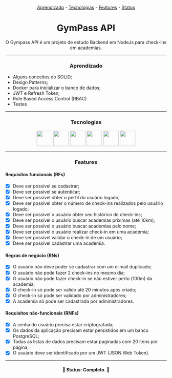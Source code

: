 <p align="center">
  <a href="#Learnings">Aprendizado</a> -
  <a href="#technology">Tecnologias</a> -
  <a href="#features">Features</a> -
  <a href="#status">Status</a>
</p>

<h1 align="center">GymPass API</h1>

<p align="center">O Gympass API é um projeto de estudo Backend em NodeJs para check-ins em academias.</p>

<hr id='Learnings'>
<h3 align="center">Aprendizado</h3>

- Alguns conceitos do SOLID;
- Design Patterns;
- Docker para inicializar o banco de dados;
- JWT e Refresh Token;
- Role Based Access Control (RBAC)
- Testes

<hr id='technology'>
<h3  align="center">Tecnologias</h3>

<p  align="center">
  <img height="48" width="48" src="https://cdn.simpleicons.org/typescript" />
  <img height="48" width="48" src="https://cdn.simpleicons.org/node.js" />
  <img height="48" width="48" src="https://cdn.simpleicons.org/fastify" />
  <img height="48" width="48" src="https://cdn.simpleicons.org/prisma" />
  <img height="48" width="48" src="https://cdn.simpleicons.org/docker" />
  <img height="48" width="48" src="https://cdn.simpleicons.org/zod" />
</p>

<hr id='features'>
<h3  align="center">Features</h3>

#### Requisitos funcionais (RFs)
- [x] Deve ser possível se cadastrar;
- [x] Deve ser possível se autenticar;
- [x] Deve ser possível obter o perfil do usuário logado;
- [x] Deve ser possível obter o número de check-ins realizados pelo usuário logado;
- [x] Deve ser possível o usuário obter seu histórico de check-ins;
- [x] Deve ser possível o usuário buscar academias príximas (até 10km);
- [x] Deve ser possível o usuário buscar academias pelo nome;
- [x] Deve ser possível o usuário realizar check-in em uma academia;
- [x] Deve ser possível validar o check-in de um usuário;
- [x] Deve ser possível cadastrar uma academia.

#### Regras de negócio (RNs)

- [x] O usuário não deve poder se cadastrar com um e-mail duplicado;
- [x] O usuário não pode fazer 2 check-ins no mesmo dia;
- [x] O usuário não pode fazer check-in se não estiver perto (100m) da academia;
- [x] O check-in só pode ser valido até 20 minutos após criado;
- [x] O check-in só pode ser validado por administradores;
- [x] A academia só pode ser cadastrada por administradores.

#### Requisitos não-funcionais (RNFs)

- [x] A senha do usuário precisa estar criptografada;
- [x] Os dados da aplicação precisam estar persistidos em um banco PostgreSQL;
- [x] Todas as listas de dados precisam estar paginadas com 20 itens por página;
- [x] O usuário deve ser identificado por um JWT (JSON Web Token).

<hr id='status'>
<h4 align="center"> 
	🚀 Status: Completo. 🚀
</h4>